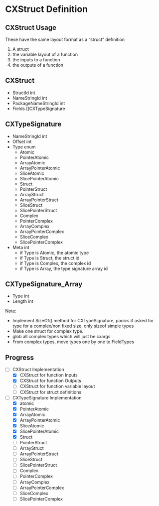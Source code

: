 # CXStruct Definition

## CXStruct Usage
These have the same layout format as a “struct” definition
1. A struct
2. the variable layout of a function
3. the inputs to a function
4. the outputs of a function

## CXStruct
- StructId int
- NameStringId  int
- PackageNameStringId int
- Fields []CXTypeSignature

## CXTypeSignature
- NameStringId  int
- Offset int
- Type enum
    - Atomic
    - PointerAtomic
    - ArrayAtomic
    - ArrayPointerAtomic
    - SliceAtomic
    - SlicePointerAtomic
    - Struct
    - PointerStruct
    - ArrayStruct
    - ArrayPointerStruct
    - SliceStruct
    - SlicePointerStruct
    - Complex
    - PointerComplex
    - ArrayComplex
    - ArrayPointerComplex
    - SliceComplex
    - SlicePointerComplex
- Meta int
    - if Type is Atomic, the atomic type
    - if Type is Struct, the struct id
    - if Type is Complex, the complex id
    - if Type is Array, the type signature array id

## CXTypeSignature_Array
- Type int
- Length int
    
Note:
- Implement SizeOf() method for CXTypeSignature, panics if asked for type for a complex/non fixed size, only sizeof simple types
- Make one struct for complex type.
- glob all complex types which will just be cxargs
- From complex types, move types one by one to FieldTypes

## Progress
- [ ] CXStruct Implementation
    - [x] CXStruct for function Inputs
    - [x] CXStruct for function Outputs
    - [ ] CXStruct for function variable layout
    - [ ] CXStruct for struct definitions
- [ ] CXTypeSignature Implementation
    - [x] atomic
    - [x] PointerAtomic
    - [x] ArrayAtomic
    - [x] ArrayPointerAtomic
    - [x] SliceAtomic
    - [x] SlicePointerAtomic
    - [x] Struct
    - [ ] PointerStruct
    - [ ] ArrayStruct
    - [ ] ArrayPointerStruct
    - [ ] SliceStruct
    - [ ] SlicePointerStruct
    - [ ] Complex
    - [ ] PointerComplex
    - [ ] ArrayComplex
    - [ ] ArrayPointerComplex
    - [ ] SliceComplex
    - [ ] SlicePointerComplex